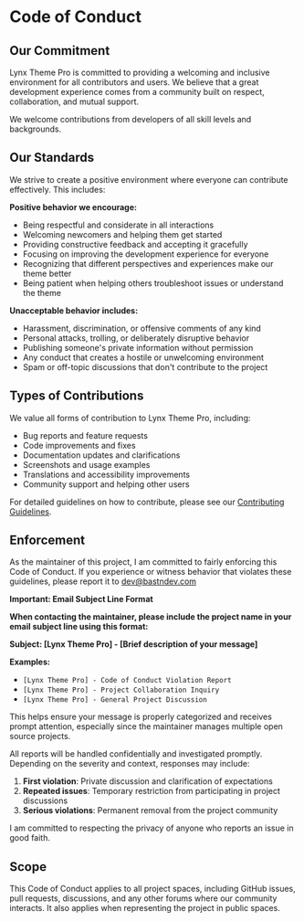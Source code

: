 # Code of Conduct

## Our Commitment

Lynx Theme Pro is committed to providing a welcoming and inclusive environment for all contributors and users. We believe that a great development experience comes from a community built on respect, collaboration, and mutual support.

We welcome contributions from developers of all skill levels and backgrounds.

## Our Standards

We strive to create a positive environment where everyone can contribute effectively. This includes:

**Positive behavior we encourage:**
- Being respectful and considerate in all interactions
- Welcoming newcomers and helping them get started
- Providing constructive feedback and accepting it gracefully
- Focusing on improving the development experience for everyone
- Recognizing that different perspectives and experiences make our theme better
- Being patient when helping others troubleshoot issues or understand the theme

**Unacceptable behavior includes:**
- Harassment, discrimination, or offensive comments of any kind
- Personal attacks, trolling, or deliberately disruptive behavior
- Publishing someone's private information without permission
- Any conduct that creates a hostile or unwelcoming environment
- Spam or off-topic discussions that don't contribute to the project

## Types of Contributions

We value all forms of contribution to Lynx Theme Pro, including:
- Bug reports and feature requests
- Code improvements and fixes   
- Documentation updates and clarifications
- Screenshots and usage examples
- Translations and accessibility improvements
- Community support and helping other users

For detailed guidelines on how to contribute, please see our [Contributing Guidelines](https://github.com/bastndev/Lynx-Theme-Pro/blob/main/CONTRIBUTING.md).

## Enforcement

As the maintainer of this project, I am committed to fairly enforcing this Code of Conduct. If you experience or witness behavior that violates these guidelines, please report it to dev@bastndev.com

**Important: Email Subject Line Format**

**When contacting the maintainer, please include the project name in your email subject line using this format:**

**Subject: [Lynx Theme Pro] - [Brief description of your message]**

**Examples:**
* `[Lynx Theme Pro] - Code of Conduct Violation Report`
* `[Lynx Theme Pro] - Project Collaboration Inquiry`
* `[Lynx Theme Pro] - General Project Discussion`

This helps ensure your message is properly categorized and receives prompt attention, especially since the maintainer manages multiple open source projects.

All reports will be handled confidentially and investigated promptly. Depending on the severity and context, responses may include:

1. **First violation**: Private discussion and clarification of expectations
2. **Repeated issues**: Temporary restriction from participating in project discussions
3. **Serious violations**: Permanent removal from the project community

I am committed to respecting the privacy of anyone who reports an issue in good faith.

## Scope

This Code of Conduct applies to all project spaces, including GitHub issues, pull requests, discussions, and any other forums where our community interacts. It also applies when representing the project in public spaces.